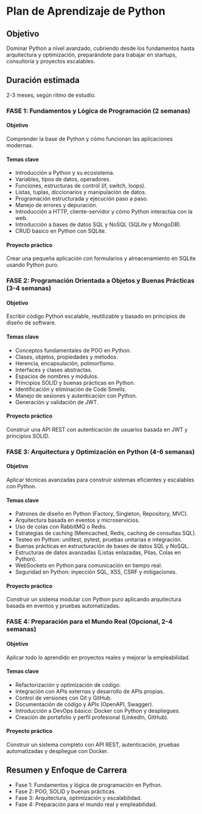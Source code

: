 # Plan de Aprendizaje de Python

## Objetivo

Dominar Python a nivel avanzado, cubriendo desde los fundamentos hasta arquitectura y optimización, preparándote para trabajar en startups, consultoría y proyectos escalables.

## Duración estimada

2-3 meses, según ritmo de estudio.

### FASE 1: Fundamentos y Lógica de Programación (2 semanas)

#### Objetivo

Comprender la base de Python y cómo funcionan las aplicaciones modernas.

#### Temas clave

- Introducción a Python y su ecosistema.
- Variables, tipos de datos, operadores.
- Funciones, estructuras de control (if, switch, loops).
- Listas, tuplas, diccionarios y manipulación de datos.
- Programación estructurada y ejecución paso a paso.
- Manejo de errores y depuración.
- Introducción a HTTP, cliente-servidor y cómo Python interactúa con la web.
- Introducción a bases de datos SQL y NoSQL (SQLite y MongoDB).
- CRUD básico en Python con SQLite.

#### Proyecto práctico

Crear una pequeña aplicación con formularios y almacenamiento en SQLite usando Python puro.

### FASE 2: Programación Orientada a Objetos y Buenas Prácticas (3-4 semanas)

#### Objetivo

Escribir código Python escalable, reutilizable y basado en principios de diseño de software.

#### Temas clave

- Conceptos fundamentales de POO en Python.
- Clases, objetos, propiedades y métodos.
- Herencia, encapsulación, polimorfismo.
- Interfaces y clases abstractas.
- Espacios de nombres y módulos.
- Principios SOLID y buenas prácticas en Python.
- Identificación y eliminación de Code Smells.
- Manejo de sesiones y autenticación con Python.
- Generación y validación de JWT.

#### Proyecto práctico

Construir una API REST con autenticación de usuarios basada en JWT y principios SOLID.

### FASE 3: Arquitectura y Optimización en Python (4-6 semanas)

#### Objetivo

Aplicar técnicas avanzadas para construir sistemas eficientes y escalables con Python.

#### Temas clave

- Patrones de diseño en Python (Factory, Singleton, Repository, MVC).
- Arquitectura basada en eventos y microservicios.
- Uso de colas con RabbitMQ o Redis.
- Estrategias de caching (Memcached, Redis, caching de consultas SQL).
- Testeo en Python: unittest, pytest, pruebas unitarias e integración.
- Buenas prácticas en estructuración de bases de datos SQL y NoSQL.
- Estructuras de datos avanzadas (Listas enlazadas, Pilas, Colas en Python).
- WebSockets en Python para comunicación en tiempo real.
- Seguridad en Python: inyección SQL, XSS, CSRF y mitigaciones.

#### Proyecto práctico

Construir un sistema modular con Python puro aplicando arquitectura basada en eventos y pruebas automatizadas.

### FASE 4: Preparación para el Mundo Real (Opcional, 2-4 semanas)

#### Objetivo

Aplicar todo lo aprendido en proyectos reales y mejorar la empleabilidad.

#### Temas clave

- Refactorización y optimización de código.
- Integración con APIs externas y desarrollo de APIs propias.
- Control de versiones con Git y GitHub.
- Documentación de código y APIs (OpenAPI, Swagger).
- Introducción a DevOps básico: Docker con Python y despliegues.
- Creación de portafolio y perfil profesional (LinkedIn, GitHub).

#### Proyecto práctico

Construir un sistema completo con API REST, autenticación, pruebas automatizadas y despliegue con Docker.

## Resumen y Enfoque de Carrera

- Fase 1: Fundamentos y lógica de programación en Python.
- Fase 2: POO, SOLID y buenas prácticas.
- Fase 3: Arquitectura, optimización y escalabilidad.
- Fase 4: Preparación para el mundo real y empleabilidad.
